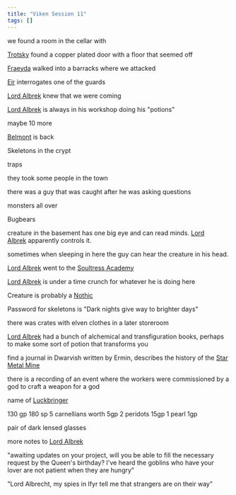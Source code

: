 ```yaml
---
title: "Viken Session 11"
tags: []
---
```


we found a room in the cellar with

[Trotsky](content/PCs/Trotsky.md) found a copper plated door with a floor that seemed off

[Fraeyda](content/PCs/Fraeyda.md) walked into a barracks where we attacked

[Eir](content/PCs/Eir.md) interrogates one of the guards

[Lord Albrek](content/NPCs/Lord%20Albrek.md) knew that we were coming

[Lord Albrek](content/NPCs/Lord%20Albrek.md) is always in his workshop doing his "potions"

maybe 10 more

[Belmont](content/NPCs/Belmont.md) is back

Skeletons in the crypt

traps

they took some people in the town

there was a guy that was caught after he was asking questions

monsters all over

Bugbears

creature in the basement has one big eye and can read minds. [Lord Albrek](content/NPCs/Lord%20Albrek.md) apparently controls it.

sometimes when sleeping in here the guy can hear the creature in his head.

[Lord Albrek](content/NPCs/Lord%20Albrek.md) went to the [Soultress Academy](content/Places/Soultress%20Academy.md)

[Lord Albrek](content/NPCs/Lord%20Albrek.md) is under a time crunch for whatever he is doing here

Creature is probably a [Nothic](content/NPCs/Nothic.md)

Password for skeletons is "Dark nights give way to brighter days"

there was crates with elven clothes in a later storeroom

[Lord Albrek](content/NPCs/Lord%20Albrek.md) had a bunch of alchemical and transfiguration books, perhaps to make some sort of potion that transforms you

find a journal in Dwarvish written by Ermin, describes the history of the [Star Metal Mine](content/Places/Star%20Metal%20Mine.md)

there is a recording of an event where the workers were commissioned by a god to craft a weapon for a god

name of [Luckbringer](content/Objects/Luckbringer.md)

130 gp 180 sp 5 carnellians worth 5gp 2 peridots 15gp 1 pearl 1gp

pair of dark lensed glasses

more notes to [Lord Albrek](content/NPCs/Lord%20Albrek.md)

"awaiting updates on your project, will you be able to fill the necessary request by the Queen's birthday? I've heard the goblins who have your lover are not patient when they are hungry"

"Lord Albrecht, my spies in Ifyr tell me that strangers are on their way"